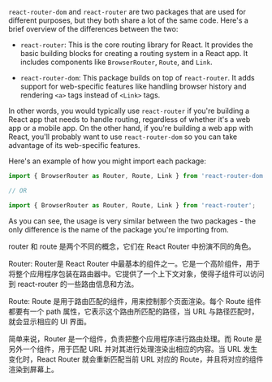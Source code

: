 `react-router-dom` and `react-router` are two packages that are used for different purposes, but they both share a lot of the same code. Here's a brief overview of the differences between the two:

- `react-router`: This is the core routing library for React. It provides the basic building blocks for creating a routing system in a React app. It includes components like `BrowserRouter`, `Route`, and `Link`.

- `react-router-dom`: This package builds on top of `react-router`. It adds support for web-specific features like handling browser history and rendering `<a>` tags instead of `<Link>` tags.

In other words, you would typically use `react-router` if you're building a React app that needs to handle routing, regardless of whether it's a web app or a mobile app. On the other hand, if you're building a web app with React, you'll probably want to use `react-router-dom` so you can take advantage of its web-specific features.

Here's an example of how you might import each package:

```javascript
import { BrowserRouter as Router, Route, Link } from 'react-router-dom';

// OR

import { BrowserRouter as Router, Route, Link } from 'react-router';
```

As you can see, the usage is very similar between the two packages - the only difference is the name of the package you're importing from.

router 和 route 是两个不同的概念，它们在 React Router 中扮演不同的角色。

Router: Router是 React Router 中最基本的组件之一。它是一个高阶组件，用于将整个应用程序包装在路由器中。它提供了一个上下文对象，使得子组件可以访问到 react-router 的一些路由信息和方法。

Route: Route 是用于路由匹配的组件，用来控制那个页面渲染。每个 Route 组件都要有一个 path 属性，它表示这个路由所匹配的路径，当 URL 与路径匹配时，就会显示相应的 UI 界面。

简单来说，Router 是一个组件，负责把整个应用程序进行路由处理。而 Route 是另外一个组件，用于匹配 URL 并对其进行处理渲染出相应的内容。当 URL 发生变化时，React Router 就会重新匹配当前 URL 对应的 Route，并且将对应的组件渲染到屏幕上。